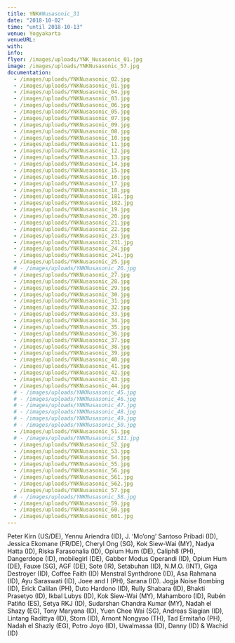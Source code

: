 ```yaml
---
title: YNK#Nusasonic_31
date: "2018-10-02"
time: "until 2018-10-13"
venue: Yogyakarta
venueURL:
with:
info:
flyer: /images/uploads/YNK_Nusasonic_01.jpg
image: /images/uploads/YNKNusasonic_57.jpg
documentation:
  - /images/uploads/YNKNusasonic_02.jpg
  - /images/uploads/YNKNusasonic_01.jpg
  - /images/uploads/YNKNusasonic_04.jpg
  - /images/uploads/YNKNusasonic_03.jpg
  - /images/uploads/YNKNusasonic_06.jpg
  - /images/uploads/YNKNusasonic_05.jpg
  - /images/uploads/YNKNusasonic_07.jpg
  - /images/uploads/YNKNusasonic_09.jpg
  - /images/uploads/YNKNusasonic_08.jpg
  - /images/uploads/YNKNusasonic_10.jpg
  - /images/uploads/YNKNusasonic_11.jpg
  - /images/uploads/YNKNusasonic_12.jpg
  - /images/uploads/YNKNusasonic_13.jpg
  - /images/uploads/YNKNusasonic_14.jpg
  - /images/uploads/YNKNusasonic_15.jpg
  - /images/uploads/YNKNusasonic_16.jpg
  - /images/uploads/YNKNusasonic_17.jpg
  - /images/uploads/YNKNusasonic_18.jpg
  - /images/uploads/YNKNusasonic_181.jpg
  - /images/uploads/YNKNusasonic_182.jpg
  - /images/uploads/YNKNusasonic_19.jpg
  - /images/uploads/YNKNusasonic_20.jpg
  - /images/uploads/YNKNusasonic_21.jpg
  - /images/uploads/YNKNusasonic_22.jpg
  - /images/uploads/YNKNusasonic_23.jpg
  - /images/uploads/YNKNusasonic_231.jpg
  - /images/uploads/YNKNusasonic_24.jpg
  - /images/uploads/YNKNusasonic_241.jpg
  - /images/uploads/YNKNusasonic_25.jpg
  # - /images/uploads/YNKNusasonic_26.jpg
  - /images/uploads/YNKNusasonic_27.jpg
  - /images/uploads/YNKNusasonic_28.jpg
  - /images/uploads/YNKNusasonic_29.jpg
  - /images/uploads/YNKNusasonic_30.jpg
  - /images/uploads/YNKNusasonic_31.jpg
  - /images/uploads/YNKNusasonic_32.jpg
  - /images/uploads/YNKNusasonic_33.jpg
  - /images/uploads/YNKNusasonic_34.jpg
  - /images/uploads/YNKNusasonic_35.jpg
  - /images/uploads/YNKNusasonic_36.jpg
  - /images/uploads/YNKNusasonic_37.jpg
  - /images/uploads/YNKNusasonic_38.jpg
  - /images/uploads/YNKNusasonic_39.jpg
  - /images/uploads/YNKNusasonic_40.jpg
  - /images/uploads/YNKNusasonic_41.jpg
  - /images/uploads/YNKNusasonic_42.jpg
  - /images/uploads/YNKNusasonic_43.jpg
  - /images/uploads/YNKNusasonic_44.jpg
  # - /images/uploads/YNKNusasonic_45.jpg
  # - /images/uploads/YNKNusasonic_46.jpg
  # - /images/uploads/YNKNusasonic_47.jpg
  # - /images/uploads/YNKNusasonic_48.jpg
  # - /images/uploads/YNKNusasonic_49.jpg
  # - /images/uploads/YNKNusasonic_50.jpg
  - /images/uploads/YNKNusasonic_51.jpg
  # - /images/uploads/YNKNusasonic_511.jpg
  - /images/uploads/YNKNusasonic_52.jpg
  - /images/uploads/YNKNusasonic_53.jpg
  - /images/uploads/YNKNusasonic_54.jpg
  - /images/uploads/YNKNusasonic_55.jpg
  - /images/uploads/YNKNusasonic_56.jpg
  - /images/uploads/YNKNusasonic_561.jpg
  - /images/uploads/YNKNusasonic_562.jpg
  - /images/uploads/YNKNusasonic_57.jpg
  # - /images/uploads/YNKNusasonic_58.jpg
  - /images/uploads/YNKNusasonic_59.jpg
  - /images/uploads/YNKNusasonic_60.jpg
  - /images/uploads/YNKNusasonic_601.jpg
---
```


Peter Kirn (US/DE), Yennu Ariendra (ID), J. ‘Mo’ong’ Santoso Pribadi (ID), Jessica Ekomane (FR/DE), Cheryl Ong (SG), Kok Siew-Wai (MY), Nadya Hatta (ID), Riska Farasonalia (ID), Opium Hum (DE), Caliph8 (PH), Dangerdope (ID), mobilegirl (DE), Gabber Modus Operandi (ID), Opium Hum (DE), Fauxe (SG), AGF (DE), Sote (IR), Setabuhan (ID), N.M.O. (INT), Giga Destroyer (ID), Coffee Faith (ID) Menstral Synthdrone (ID), Asa Rahmana (ID), Ayu Saraswati (ID), Joee and I (PH), Sarana (ID). Jogja Noise Bombing (ID), Erick Calilan (PH), Duto Hardono (ID), Rully Shabara (ID), Bhakti Prasetyo (ID), Ikbal Lubys (ID), Kok Siew-Wai (MY), Mahamboro (ID), Rubén Patiño (ES), Setya RKJ (ID), Sudarshan Chandra Kumar (MY), Nadah el Shazy (EG), Tony Maryana (ID), Yuen Chee Wai (SG), Andreas Siagian (ID), Lintang Radittya (ID), Storn (ID), Arnont Nongyao (TH), Tad Ermitaño (PH), Nadah el Shazly (EG), Potro Joyo (ID), Uwalmassa (ID), Danny (ID) & Wachid (ID)
